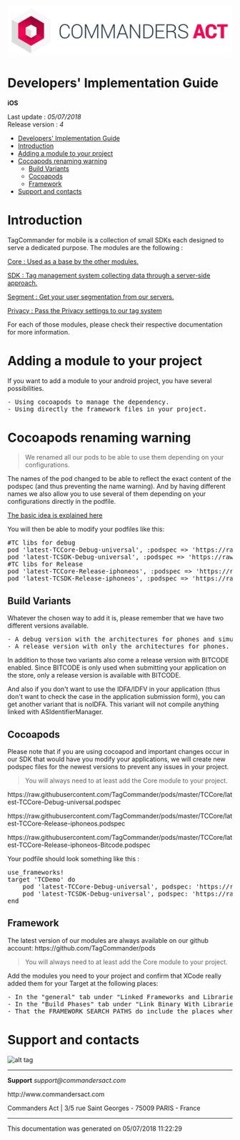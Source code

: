 
<html>
<body>
<p><img alt="alt tag" src="res/ca_logo.png" /></p>
<h1 id="developers-implementation-guide">Developers' Implementation Guide</h1>
<p><strong>iOS</strong></p>
<p>Last update : <em>05/07/2018</em><br />
Release version : <em>4</em></p>
<p><div id="end_first_page" /></p>

<div class="toc">
<ul>
<li><a href="#developers-implementation-guide">Developers' Implementation Guide</a></li>
<li><a href="#introduction">Introduction</a></li>
<li><a href="#adding-a-module-to-your-project">Adding a module to your project</a></li>
<li><a href="#cocoapods-renaming-warning">Cocoapods renaming warning</a><ul>
<li><a href="#build-variants">Build Variants</a></li>
<li><a href="#cocoapods">Cocoapods</a></li>
<li><a href="#framework">Framework</a></li>
</ul>
</li>
<li><a href="#support-and-contacts">Support and contacts</a></li>
</ul>
</div>
<h1 id="introduction">Introduction</h1>
<p>TagCommander for mobile is a collection of small SDKs each designed to serve a dedicated purpose.
The modules are the following :</p>
<p><a href="TCCore/README.md">Core : Used as a base by the other modules.</a></p>
<p><a href="TCSDK/README.md">SDK : Tag management system collecting data through a server-side approach.</a></p>
<p><a href="TCSegment/README.md">Segment : Get your user segmentation from our servers.</a></p>
<p><a href="TCPrivacy/README.md">Privacy : Pass the Privacy settings to our tag system</a></p>
<p>For each of those modules, please check their respective documentation for more information.</p>
<h1 id="adding-a-module-to-your-project">Adding a module to your project</h1>
<p>If you want to add a module to your android project, you have several possibilities.</p>
<div class="codehilite"><pre><span></span>- Using cocoapods to manage the dependency.
- Using directly the framework files in your project.
</pre></div>


<h1 id="cocoapods-renaming-warning">Cocoapods renaming warning</h1>
<div class="warning"></div>

<blockquote>
<p>We renamed all our pods to be able to use them depending on your configurations.</p>
</blockquote>
<p>The names of the pod changed to be able to reflect the exact content of the podspec (and thus preventing the name warning). And by having different names we also allow you to use several of them depending on your configurations directly in the podfile.</p>
<p><a href="https://lookback.io/blog/cocoapods-by-configuration">The basic idea is explained here</a></p>
<p>You will then be able to modify your podfiles like this:</p>
<div class="codehilite"><pre><span></span><span class="c1">#TC libs for debug</span>
<span class="n">pod</span> <span class="s1">&#39;latest-TCCore-Debug-universal&#39;</span><span class="p">,</span> <span class="ss">:podspec</span> <span class="o">=&gt;</span> <span class="s1">&#39;https://raw.githubusercontent.com/TagCommander/pods/master/TCCore/latest-TCCore-Debug-universal.podspec&#39;</span><span class="p">,</span> <span class="ss">:configuration</span> <span class="o">=&gt;</span> <span class="o">[</span><span class="s1">&#39;Debug Prod&#39;</span><span class="p">,</span> <span class="s1">&#39;Debug Test&#39;</span><span class="p">,</span> <span class="s1">&#39;Debug Stubs&#39;</span><span class="o">]</span>
<span class="n">pod</span> <span class="s1">&#39;latest-TCSDK-Debug-universal&#39;</span><span class="p">,</span> <span class="ss">:podspec</span> <span class="o">=&gt;</span> <span class="s1">&#39;https://raw.githubusercontent.com/TagCommander/pods/master/TCSDK/latest-TCSDK-Debug-universal.podspec&#39;</span><span class="p">,</span> <span class="ss">:configuration</span> <span class="o">=&gt;</span> <span class="o">[</span><span class="s1">&#39;Debug Prod&#39;</span><span class="p">,</span> <span class="s1">&#39;Debug Test&#39;</span><span class="p">,</span> <span class="s1">&#39;Debug Stubs&#39;</span><span class="o">]</span>
<span class="c1">#TC libs for Release</span>
<span class="n">pod</span> <span class="s1">&#39;latest-TCCore-Release-iphoneos&#39;</span><span class="p">,</span> <span class="ss">:podspec</span> <span class="o">=&gt;</span> <span class="s1">&#39;https://raw.githubusercontent.com/TagCommander/pods/master/TCCore/latest-TCCore-Release-iphoneos.podspec&#39;</span><span class="p">,</span> <span class="ss">:configuration</span> <span class="o">=&gt;</span> <span class="o">[</span><span class="s1">&#39;Release Prod&#39;</span><span class="p">,</span> <span class="s1">&#39;Release Test&#39;</span><span class="p">,</span> <span class="s1">&#39;Store Prod&#39;</span><span class="o">]</span>
<span class="n">pod</span> <span class="s1">&#39;latest-TCSDK-Release-iphoneos&#39;</span><span class="p">,</span> <span class="ss">:podspec</span> <span class="o">=&gt;</span> <span class="s1">&#39;https://raw.githubusercontent.com/TagCommander/pods/master/TCSDK/latest-TCSDK-Release-iphoneos.podspec&#39;</span><span class="p">,</span> <span class="ss">:configuration</span> <span class="o">=&gt;</span> <span class="o">[</span><span class="s1">&#39;Release Prod&#39;</span><span class="p">,</span> <span class="s1">&#39;Release Test&#39;</span><span class="p">,</span> <span class="s1">&#39;Store Prod&#39;</span><span class="o">]</span>
</pre></div>


<h2 id="build-variants">Build Variants</h2>
<p>Whatever the chosen way to add it is, please remember that we have two different versions available.</p>
<div class="codehilite"><pre><span></span>- A debug version with the architectures for phones and simulators.
- A release version with only the architectures for phones.
</pre></div>


<p>In addition to those two variants also come a release version with BITCODE enabled. Since BITCODE is only used when submitting your application on the store, only a release version is available with BITCODE.</p>
<p>And also if you don't want to use the IDFA/IDFV in your application (thus don't want to check the case in the application submission form), you can get another variant that is noIDFA. This variant will not compile anything linked with ASIdentifierManager.</p>
<h2 id="cocoapods">Cocoapods</h2>
<p>Please note that if you are using cocoapod and important changes occur in our SDK that would have you modify your applications, we will create new podspec files for the newest versions to prevent any issues in your project.</p>
<div class="warning"></div>

<blockquote>
<p>You will always need to at least add the Core module to your project.</p>
</blockquote>
<p>https://raw.githubusercontent.com/TagCommander/pods/master/TCCore/latest-TCCore-Debug-universal.podspec</p>
<p>https://raw.githubusercontent.com/TagCommander/pods/master/TCCore/latest-TCCore-Release-iphoneos.podspec</p>
<p>https://raw.githubusercontent.com/TagCommander/pods/master/TCCore/latest-TCCore-Release-iphoneos-Bitcode.podspec</p>
<p>Your podfile should look something like this :</p>
<div class="codehilite"><pre><span></span><span class="n">use_frameworks</span><span class="o">!</span>
<span class="n">target</span> <span class="err">&#39;</span><span class="n">TCDemo</span><span class="err">&#39;</span> <span class="k">do</span>
    <span class="n">pod</span> <span class="err">&#39;</span><span class="n">latest</span><span class="o">-</span><span class="n">TCCore</span><span class="o">-</span><span class="n">Debug</span><span class="o">-</span><span class="n">universal</span><span class="err">&#39;</span><span class="o">,</span> <span class="n">podspec</span><span class="o">:</span> <span class="err">&#39;</span><span class="n">https</span><span class="o">:</span><span class="c1">//raw.githubusercontent.com/TagCommander/pods/master/TCCore/latest-TCCore-Debug-universal.podspec&#39;</span>
    <span class="n">pod</span> <span class="err">&#39;</span><span class="n">latest</span><span class="o">-</span><span class="n">TCSDK</span><span class="o">-</span><span class="n">Debug</span><span class="o">-</span><span class="n">universal</span><span class="err">&#39;</span><span class="o">,</span> <span class="n">podspec</span><span class="o">:</span> <span class="err">&#39;</span><span class="n">https</span><span class="o">:</span><span class="c1">//raw.githubusercontent.com/TagCommander/pods/master/TCSDK/latest-TCSDK-Debug-universal.podspec&#39;</span>
<span class="n">end</span>
</pre></div>


<h2 id="framework">Framework</h2>
<p>The latest version of our modules are always available on our github account: https://github.com/TagCommander/pods</p>
<div class="warning"></div>

<blockquote>
<p>You will always need to at least add the Core module to your project.</p>
</blockquote>
<p>Add the modules you need to your project and confirm that XCode really added them for your Target at the following places:</p>
<div class="codehilite"><pre><span></span>- In the &quot;general&quot; tab under &quot;Linked Frameworks and Libraries&quot;
- In the &quot;Build Phases&quot; tab under &quot;Link Binary With Libraries&quot;
- That the FRAMEWORK_SEARCH_PATHS do include the places where the frameworks are.
</pre></div>


<h1 id="support-and-contacts">Support and contacts</h1>
<p><img alt="alt tag" src="../res/ca_logo.png" /></p>
<hr />
<p><strong>Support</strong>
<em>support@commandersact.com</em></p>
<p>http://www.commandersact.com</p>
<p>Commanders Act | 3/5 rue Saint Georges - 75009 PARIS - France</p>
<hr />
<p>This documentation was generated on 05/07/2018 11:22:29</p>
</body>
</html>